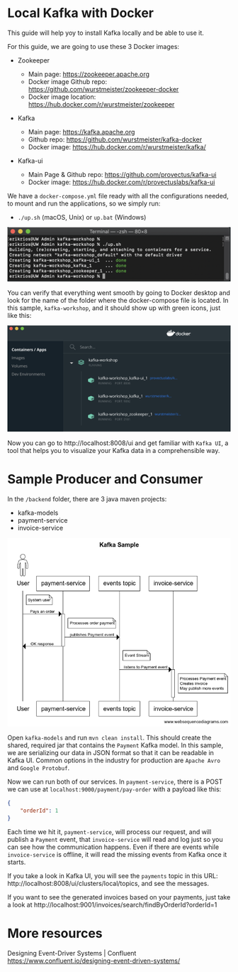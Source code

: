 # Local Kafka with Docker

This guide will help yoy to install Kafka locally and be able to use it.

For this guide, we are going to use these 3 Docker images:

* Zookeeper
  * Main page: https://zookeeper.apache.org
  * Docker image Github repo: https://github.com/wurstmeister/zookeeper-docker
  * Docker image location: https://hub.docker.com/r/wurstmeister/zookeeper

* Kafka
  * Main page: https://kafka.apache.org
  * Github repo: https://github.com/wurstmeister/kafka-docker
  * Docker image: https://hub.docker.com/r/wurstmeister/kafka/

* Kafka-ui
  * Main Page & Github repo: https://github.com/provectus/kafka-ui
  * Docker image: https://hub.docker.com/r/provectuslabs/kafka-ui

We have a `docker-compose.yml` file ready with all the configurations needed, to mount and run the applications, so we simply run:

* `./up.sh` (macOS, Unix) or `up.bat` (Windows)

![Mac OS terminal](img/docker-001.png)

You can verify that everything went smooth by going to Docker desktop and look for the name of the folder where the docker-compose file is located. In this sample, `kafka-workshop`, and it should show up with green icons, just like this: 

![Docker Desktop](img/docker-002.png)

Now you can go to http://localhost:8008/ui and get familiar with `Kafka UI`, a tool that helps you to visualize your Kafka data in a comprehensible way.

# Sample Producer and Consumer

In the `/backend` folder, there are 3 java maven projects:

* kafka-models
* payment-service
* invoice-service

![Docker Desktop](img/sequence-diagram.png)

Open `kafka-models` and run `mvn clean install`. This should create the shared, required jar that contains the `Payment` Kafka model. 
In this sample, we are serializing our data in JSON format so that it can be readable in Kafka UI. Common options in the industry for production are `Apache Avro` and `Google Protobuf`. 

Now we can run both of our services. In `payment-service`, there is a POST we can use at `localhost:9000/payment/pay-order` with a payload like this:

```json
{
    "orderId": 1
}
```

Each time we hit it, `payment-service`, will process our request, and will publish a `Payment` event, that `invoice-service` will read and log just so you can see how the communication happens. Even if there are events while `invoice-service` is offline, it will read the missing events from Kafka once it starts.

If you take a look in Kafka UI, you will see the `payments` topic in this URL: http://localhost:8008/ui/clusters/local/topics, and see the messages.

If you want to see the generated invoices based on your payments, just take a look at http://localhost:9001/invoices/search/findByOrderId?orderId=1


# More resources

Designing Event-Driver Systems | Confluent https://www.confluent.io/designing-event-driven-systems/